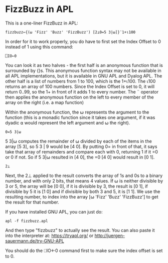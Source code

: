 # FizzBuzz in APL

This is a one-liner FizzBuzz in APL:

	fizzbuzz←{(⍵ 'Fizz' 'Buzz' 'FizzBuzz') [2⊥0=5 3|⍵]}¨1+⍳100

In order for it to work properly, you do have to first set the Index Offset
to 0 instead of 1 using this command:

	⎕IO←0

You can look it as two halves - the first half is an anonymous function that is surrounded by {}s. This anonymous function syntax may not be available in all APL implementations, but it is available in GNU APL and Dyalog APL. The other half is a list of numbers from 1 to 100, which is the 1+⍳100. The ⍳100 returns an array of 100 numbers. Since the Index Offset is set to 0, it will return 0..99, so the 1+ in front of it adds 1 to every number. The ¨ operator then applies the anonymous function on the left to every member of the array on the right (i.e. a map function)

Within the anonymous function, the ⍵ represents the argument to the function (this is a monadic function since it takes one argument, if it was dyadic ⍺ would represent the left argument and ⍵ the right).

	0=5 3|⍵
5 3|⍵ computes the remainder of ⍵ divided by each of the items in the array [5 3], so 5 3 | 9 would be [4 0]. By putting 0= in front of that, it says take that array of remainders and compare each with 0, returning 1 if it =0 or 0 if not. So if 5 3|⍵ resulted in [4 0], the =0 [4 0] would result in [0 1].

	2⊥
Next, the 2⊥ applied to the result converts the array of 1s and 0s to a binary number, and with only 2 bits, that means 4 values. If ⍵ is neither divisible by 3 or 5, the array will be [0 0], if it is divisible by 3, the result is [0 1], if divisible by 5 it is [1 0] and if divisible by both 3 and 5, it is [1 1]. We use the resulting number, to index into the array [⍵ 'Fizz' 'Buzz' 'FizzBuzz'] to get the result for that number.

If you have installed GNU APL, you can just do:

	apl -f fizzbuzz.apl

And then type "fizzbuzz" to actually see the result. You can
also paste it into the interpreter at:
https://tryapl.org/
or
http://juergen-sauermann.de/try-GNU-APL

You should do the ⎕IO←0 command first to make sure the index offset is set to 0.